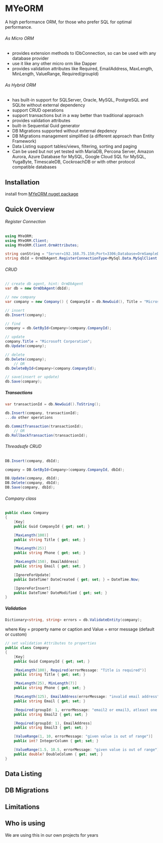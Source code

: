 # MYeORM
A high performance ORM, for those who prefer SQL for optimal performance.

###### As Micro ORM
* provides extension methods to IDbConnection, so can be used with any database provider
* use it like any other micro orm like Dapper
* provides validation attributes like Required, EmailAddress, MaxLength, MinLength, ValueRange, Required(groupId)

###### As Hybrid ORM
* has built-in support for SQLServer, Oracle, MySQL, PostgreSQL and SQLite without external dependency
* support CRUD operations
* support transactions but in a way better than traditional approach
* provides validation attributes
* built-in Sequential Guid generator
* DB Migrations supported without external depdency
* DB Migrations management simplified (a different approach than Entity Framework)
* Data Listing support tables/views, filtering, sorting and paging
* Can be used but not yet tested with MariaDB, Percona Server, Amazon Aurora, Azure Database for MySQL, Google Cloud SQL for MySQL, YugaByte, TimescaleDB, CockroachDB or with other protocol compatible databases


## Installation
install from [MYeORM nuget package](https://www.nuget.org/packages/MYeORM/)

## Quick Overview

###### Register Connection
````c#
using MYeORM;
using MYeORM.Client;
using MYeORM.Client.OrmAttributes;

string conString = "Server=192.168.75.150;Port=3306;Database=OrmSampleDb;User Id=userid;Password=pass;SslMode=None;";
string dbId = OrmDbAgent.RegisterConnectionType<MySql.Data.MySqlClient.MySqlConnection>(conString);
````
###### CRUD
````C#
// create db agent, hint: OrmDbAgent
var db = new OrmDbAgent(dbId);

// new company
var company = new Company() { CompanyId = db.NewGuid(), Title = "Microsoft", Phone = "", Email = "example@microsoft.com" };

// insert
db.Insert(company);

// find
company = db.GetById<Company>(company.CompanyId);

// update
company.Title = "Microsoft Corporation";
db.Update(company);

// delete
db.Delete(company);
    // OR
db.DeleteById<Company>(company.CompanyId);

// save(insert or update)
db.Save(company);
````
##### Transactions
````C#
var transactionId = db.NewGuid().ToString();

db.Insert(company, transactionId);
...do other operations

db.CommitTransaction(transactionId);
    // OR
db.RollbackTransaction(transactionId);
````
###### Threadsafe CRUD
````C#
DB.Insert(company, dbId);

company = DB.GetById<Company>(company.CompanyId, dbId);

DB.Update(company, dbId);
DB.Delete(company, dbId);
DB.Save(company, dbId);
````
###### Company class
````C#
public class Company
{
    [Key]
    public Guid CompanyId { get; set; }

    [MaxLength(100)]
    public string Title { get; set; }

    [MaxLength(25)]
    public string Phone { get; set; }

    [MaxLength(150), EmailAddress]
    public string Email { get; set; }

    [IgnoreForUpdate]
    public DateTime? DateCreated { get; set; } = DateTime.Now;

    [IgnoreForInsert]
    public DateTime? DateModified { get; set; }
}
````
##### Validation
````C#
Dictionary<string, string> errors = db.ValidateEntity(company);
````
where 
Key = property name or caption and 
Value = error message (default or custom)
````C#
// set validation Attributes to properties
public class Company
{
    [Key]
    public Guid CompanyId { get; set; }

    [MaxLength(100), Required(errorMessage: "Title is required")]
    public string Title { get; set; }

    [MaxLength(25), MinLength(7)]
    public string Phone { get; set; }

    [MaxLength(125), EmailAddress(errorMessage: "invalid email address")]
    public string Email { get; set; }

    [Required(groupId: 1, errorMessage: "email2 or email3, atleast one of them is required"), EmailAddress]
    public string Email2 { get; set; }

    [Required(groupId: 1), EmailAddress]
    public string Email3 { get; set; }

    [ValueRange(1, 10, errorMessage: "given value is out of range")]
    public int? IntegerColumn { get; set; }

    [ValueRange(1.5, 10.5, errorMessage: "given value is out of range")]
    public double? DoubleColumn { get; set; }
}
````

## Data Listing

## DB Migrations

## Limitations

## Who is using
We are using this in our own projects for years
